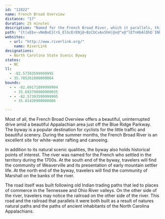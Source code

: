 ```yaml
---
id: "12822"
name: French Broad Overview
distance: "17"
duration: 25 minutes
description: "Named for the French Broad River, which it parallels, this route starts in Asheville and travels near many historic sites."
path: "{t|xEbv~vNmBxE}CrG_ElGcErENj@~BzCbCvAxShH|@x@^x@^lETnHbAlDhD`INbB[zAcC~GMx@AlAjBnHLlA?bCMrEUzA_@~@gErGa@jAWnBi@dKLfC`@`BzDlKh@~@d@d@h@T~B\\tJRhCj@b@Nz@r@\\n@Jr@e@rHHr@Rf@bCtC^n@pAz@lAj@~ArAb@RhAPn@`@n@p@`AThAv@jBjCRx@Dn@KvA_@tAeFdMsH]yDRqB\\kAX}Ax@uMfK}@^_ALyDJ_C^uJ`CaExAoAx@_CrB}A~Ak@~@m@pA_DzJcAf@uKrBgDxAwM|KyCpBuDdDaAfCw@hCuCfQaAdEeCzI}CzOKbCTfSbAzFTjBHfDx@tFPjCKxBoA`GY`CSvCk@fCmCfEc@d@cCxBkALsAQgB_A_CoCyAmAcB_A_CcA_LmD_Ca@gBReAb@cAl@}@z@eEtGwBbEsAfD{@tEgArCoEtJqBdFe@fBmEfLuA`FmCfImAvCwDjHqRbc@}@~EcDhO_@`D_@dDOnDIlHSnFi@dCeAvAsADk@Qs@e@m@gAkB{JYmDiBsEgAeBo@e@qJ{C{G]wHBcFeAmDaBeB}AwHgJgHwHgA}@iB_AoA_@yOmAsCg@mEqAoDaBqCeBcHmCgCkAs@g@_D_EqHoMgFgKsB{B_DcCaCaDaBuFqAgIiBoPoAaH_BgEsBaDcAw@yBeASYk@SaFg@_BR}Cz@iDdB}@p@u@`AW~AcEfFw_@zq@gDfFeQzPcBlBwCfEiQfa@u@hDUtBOnE@tUI`Ca@vB}FzN}BtE}GfMO^g@dE{AnLcBnISl@URmB\\{@ScBkCgCkCUc@O_CHaCO_A]}@e@q@s@[o@E}CEiCgAkI`I_BpAcTvNsOnQk@d@e@Pq@@}LkA"
websites:
  - url: "http://www.riverlink.org/"
    name: RiverLink
designations:
  - North Carolina State Scenic Byway
states:
  - NC
ll:
  - -82.57393599999995
  - 35.705261000000064
bounds:
  - - -82.69171099999994
    - 35.693790000000035
  - - -82.57393599999995
    - 35.81420900000006

---
```


Most of all, the French Broad Overview offers a beautiful, uninterrupted drive amid a beautiful Appalachian area just off the Blue Ridge Parkway. The byway is a popular destination for cyclists for the little traffic and beautiful scenery. During the summer
months, the French Broad River is an excellent site for white-water rafting and canoeing.

In addition to its natural scenic qualities, the byway also holds historical points of interest. The river was named for the French who settled in the territory during the 1700s. At the south end of the byway, travelers will find the community of Weaverville and its presentation of early mountain settler life. At the north end of the byway, travelers will find the community of Marshall on
the banks of the river.

The road itself was built following old Indian trading paths that led to places of commerce in the Tennessee and Ohio River valleys. On the other side of the river, travelers may notice the railroad on the other side of the river. This road and the railroad that parallels it were both built as a result of natures natural paths and the paths of ancient inhabitants of the North Carolina
Appalachians.
